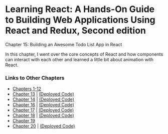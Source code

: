 <h1>Learning React: A Hands-On Guide to Building Web Applications Using React and Redux, Second edition</h1>

Chapter 15: Building an Awesome Todo List App in React

In this chapter, I went over the core concepts of React and how components can interact with each other and learned a little bit about animation with React.

<h3>Links to Other Chapters</h3>
<ul>
  <li>
    <a href="https://github.com/justinfrey64/learning-react-chapters-1-through-12">Chapters 1-12</a>
  </li>
  <li>
    <a href="https://github.com/justinfrey64/learning-react-chapter-13">Chapter 13</a> | 
    <a href="https://justinfrey64.github.io/learning-react-chapter-13">(Deployed Code)</a>
  </li>
  <li>
    <a href="https://github.com/justinfrey64/learning-react-chapter-14">Chapter 14</a> | 
    <a href="https://justinfrey64.github.io/learning-react-chapter-14">(Deployed Code)</a>
  </li>
  <li>
    <a href="https://github.com/justinfrey64/learning-react-chapter-16">Chapter 16</a> | 
    <a href="https://justinfrey64.github.io/learning-react-chapter-16">(Deployed Code)</a>
  </li>
  <li>
    <a href="https://github.com/justinfrey64/learning-react-chapter-17">Chapter 17</a> | 
    <a href="https://justinfrey64.github.io/learning-react-chapter-17">(Deployed Code)</a>
  </li>
  <li>
    <a href="https://github.com/justinfrey64/learning-react-chapter-18">Chapter 18</a> | 
    <a href="https://justinfrey64.github.io/learning-react-chapter-18">(Deployed Code)</a>
  </li>
  <li>
    <a href="https://github.com/justinfrey64/learning-react-chapter-19">Chapter 19</a>
  </li>
  <li>
    <a href="https://github.com/justinfrey64/learning-react-chapter-20">Chapter 20</a> | 
    <a href="https://justinfrey64.github.io/learning-react-chapter-20/">(Deployed Code)</a>
  </li>
</ul>
